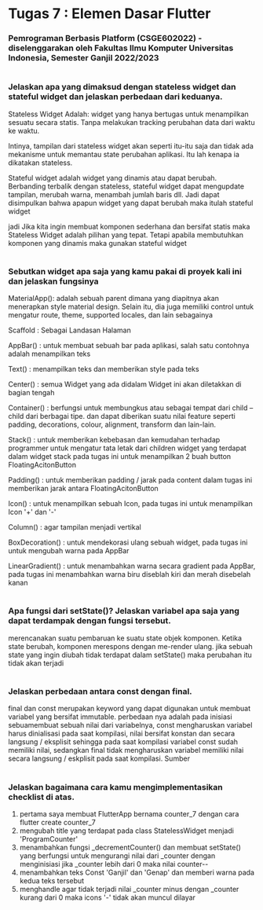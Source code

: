 # Tugas 7 : Elemen Dasar Flutter
### Pemrograman Berbasis Platform (CSGE602022) - diselenggarakan oleh Fakultas Ilmu Komputer Universitas Indonesia, Semester Ganjil 2022/2023
#
### Jelaskan apa yang dimaksud dengan stateless widget dan stateful widget dan jelaskan perbedaan dari keduanya.
Stateless Widget Adalah: widget yang hanya bertugas untuk menampilkan sesuatu secara statis. Tanpa melakukan tracking perubahan data dari waktu ke waktu.

Intinya, tampilan dari stateless widget akan seperti itu-itu saja dan tidak ada mekanisme untuk memantau state perubahan aplikasi. Itu lah kenapa ia dikatakan stateless.

Stateful widget adalah widget yang dinamis atau dapat berubah. Berbanding terbalik dengan stateless, stateful widget dapat mengupdate tampilan, merubah warna, menambah jumlah baris dll. Jadi dapat disimpulkan bahwa apapun widget yang dapat berubah maka itulah stateful widget

jadi Jika kita ingin membuat komponen sederhana dan bersifat statis maka Stateless Widget adalah pilihan yang tepat. Tetapi apabila membutuhkan komponen yang dinamis maka gunakan stateful widget
#
### Sebutkan widget apa saja yang kamu pakai di proyek kali ini dan jelaskan fungsinya
MaterialApp(): adalah sebuah parent dimana yang diapitnya akan menerapkan style material design. Selain itu, dia juga memiliki control untuk mengatur route, theme, supported locales, dan lain sebagainya

Scaffold : Sebagai Landasan Halaman

AppBar() : untuk membuat sebuah bar pada aplikasi, salah satu contohnya adalah menampilkan teks

Text() : menampilkan teks dan memberikan style pada teks

Center() : semua Widget yang ada didalam Widget ini akan diletakkan di bagian tengah

Container() : berfungsi untuk membungkus atau sebagai tempat dari child – child dari berbagai tipe. dan dapat diberikan suatu nilai feature seperti padding, decorations, colour, alignment, transform dan lain-lain.

Stack() : untuk memberikan kebebasan dan kemudahan terhadap programmer untuk mengatur tata letak dari children widget yang terdapat dalam widget stack pada tugas ini untuk menampilkan 2 buah button FloatingAcitonButton

Padding() : untuk memberikan padding / jarak pada content dalam tugas ini memberikan jarak antara FloatingAcitonButton

Icon() : untuk menampilkan sebuah Icon, pada tugas ini untuk menampilkan Icon '+' dan '-'

Column() : agar tampilan menjadi vertikal

BoxDecoration() : untuk mendekorasi ulang sebuah widget, pada tugas ini untuk mengubah warna pada AppBar

LinearGradient() : untuk menambahkan warna secara gradient pada AppBar, pada tugas ini menambahkan warna biru diseblah kiri dan merah disebelah kanan
#
### Apa fungsi dari setState()? Jelaskan variabel apa saja yang dapat terdampak dengan fungsi tersebut.
merencanakan suatu pembaruan ke suatu state objek komponen. Ketika state berubah, komponen merespons dengan me-render ulang. jika sebuah state yang ingin diubah tidak terdapat dalam setState() maka perubahan itu tidak akan terjadi 
#
### Jelaskan perbedaan antara const dengan final.
final dan const merupakan keyword yang dapat digunakan untuk membuat variabel yang bersifat immutable. 
perbedaan nya adalah pada inisiasi sebuamembuat sebuah  nilai dari variabelnya, const mengharuskan variabel harus dinialisasi pada saat kompilasi, nilai bersifat konstan dan secara langsung / eksplisit sehingga pada saat kompilasi variabel const sudah memiliki nilai, sedangkan final tidak mengharuskan variabel memiliki nilai secara langsung / eskplisit pada saat kompilasi.
Sumber
#
### Jelaskan bagaimana cara kamu mengimplementasikan checklist di atas.
1. pertama saya membuat FlutterApp bernama counter_7 dengan cara flutter create counter_7
2. mengubah title yang terdapat pada class StatelessWidget menjadi 'ProgramCounter'
3. menambahkan fungsi _decrementCounter() dan membuat setState() yang berfungsi untuk mengurangi nilai dari _counter dengan menginisiasi jika _counter lebih dari 0 maka nilai counter--
4. menambahkan teks Const 'Ganjil' dan 'Genap' dan memberi warna pada kedua teks tersebut 
5. menghandle agar tidak terjadi nilai _counter minus dengan  _counter kurang dari 0 maka icons '-' tidak akan muncul dilayar
#
